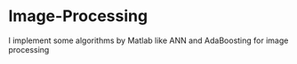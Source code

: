 Image-Processing
================

I implement some algorithms by Matlab like ANN and AdaBoosting for image processing
